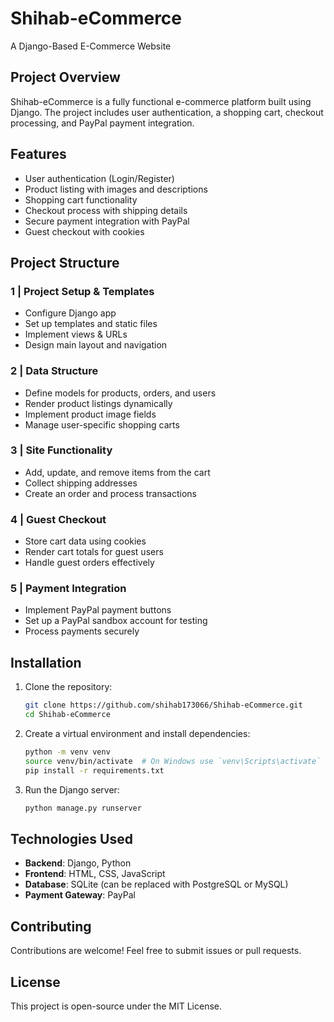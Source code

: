 # Shihab-eCommerce  
A Django-Based E-Commerce Website  

## Project Overview  
Shihab-eCommerce is a fully functional e-commerce platform built using Django. The project includes user authentication, a shopping cart, checkout processing, and PayPal payment integration.  

## Features  
- User authentication (Login/Register)  
- Product listing with images and descriptions  
- Shopping cart functionality  
- Checkout process with shipping details  
- Secure payment integration with PayPal  
- Guest checkout with cookies  

## Project Structure  

### **1 | Project Setup & Templates**  
- Configure Django app  
- Set up templates and static files  
- Implement views & URLs  
- Design main layout and navigation  

### **2 | Data Structure**  
- Define models for products, orders, and users  
- Render product listings dynamically  
- Implement product image fields  
- Manage user-specific shopping carts  

### **3 | Site Functionality**  
- Add, update, and remove items from the cart  
- Collect shipping addresses  
- Create an order and process transactions  

### **4 | Guest Checkout**  
- Store cart data using cookies  
- Render cart totals for guest users  
- Handle guest orders effectively  

### **5 | Payment Integration**  
- Implement PayPal payment buttons  
- Set up a PayPal sandbox account for testing  
- Process payments securely  

## Installation  
1. Clone the repository:  
   ```sh
   git clone https://github.com/shihab173066/Shihab-eCommerce.git
   cd Shihab-eCommerce
   ```  
2. Create a virtual environment and install dependencies:  
   ```sh
   python -m venv venv
   source venv/bin/activate  # On Windows use `venv\Scripts\activate`
   pip install -r requirements.txt
   ```  
3. Run the Django server:  
   ```sh
   python manage.py runserver
   ```  

## Technologies Used  
- **Backend**: Django, Python  
- **Frontend**: HTML, CSS, JavaScript  
- **Database**: SQLite (can be replaced with PostgreSQL or MySQL)  
- **Payment Gateway**: PayPal  

## Contributing  
Contributions are welcome! Feel free to submit issues or pull requests.  

## License  
This project is open-source under the MIT License.  